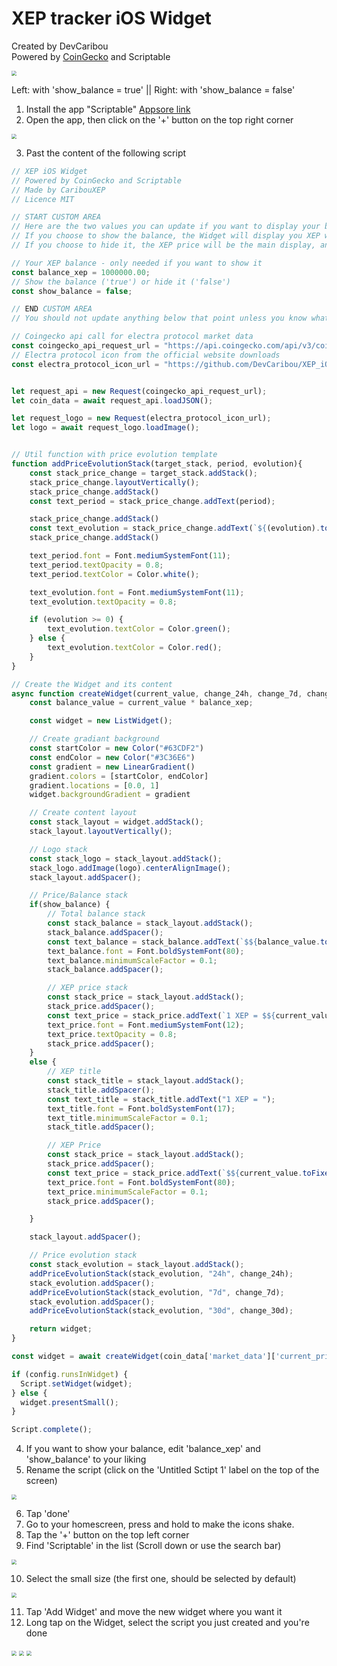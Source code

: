 # XEP tracker iOS Widget

Created by DevCaribou\
Powered by [CoinGecko](https://www.coingecko.com) and Scriptable

<img src="./images/xep_widgets.png" style="zoom: 50%;" />

Left: with 'show_balance = true' ||
Right: with 'show_balance = false'

1. Install the app "Scriptable" [Appsore link](https://apps.apple.com/fr/app/scriptable/id1405459188?l=en)
2. Open the app, then click on the '+' button on the top right corner

<img src="./images/add_script.png" style="zoom: 50%;" />

3. Past the content of the following script

```js
// XEP iOS Widget
// Powered by CoinGecko and Scriptable
// Made by CaribouXEP
// Licence MIT

// START CUSTOM AREA
// Here are the two values you can update if you want to display your balance in usd instead of just the XEP price
// If you choose to show the balance, the Widget will display you XEP worth in usd as the main value, and the XEP price as a complement.
// If you choose to hide it, the XEP price will be the main display, and your net worth will never appear

// Your XEP balance - only needed if you want to show it
const balance_xep = 1000000.00;
// Show the balance ('true') or hide it ('false')
const show_balance = false;

// END CUSTOM AREA
// You should not update anything below that point unless you know what you're doing

// Coingecko api call for electra protocol market data
const coingecko_api_request_url = "https://api.coingecko.com/api/v3/coins/electra-protocol?localization=false&tickers=false&market_data=true&community_data=false&developer_data=false&sparkline=false";
// Electra protocol icon from the official website downloads
const electra_protocol_icon_url = "https://github.com/DevCaribou/XEP_iOS_Widget/blob/main/images/electra-protocol-logo.png?raw=true";


let request_api = new Request(coingecko_api_request_url);
let coin_data = await request_api.loadJSON();

let request_logo = new Request(electra_protocol_icon_url);
let logo = await request_logo.loadImage();


// Util function with price evolution template
function addPriceEvolutionStack(target_stack, period, evolution){
    const stack_price_change = target_stack.addStack(); 
    stack_price_change.layoutVertically(); 
    stack_price_change.addStack()
    const text_period = stack_price_change.addText(period); 

    stack_price_change.addStack()
    const text_evolution = stack_price_change.addText(`${(evolution).toFixed(0).toString()}%`);
    stack_price_change.addStack()

    text_period.font = Font.mediumSystemFont(11);
    text_period.textOpacity = 0.8;
    text_period.textColor = Color.white();

    text_evolution.font = Font.mediumSystemFont(11);
    text_evolution.textOpacity = 0.8;

    if (evolution >= 0) {
        text_evolution.textColor = Color.green();
    } else {
        text_evolution.textColor = Color.red();
    }
}

// Create the Widget and its content
async function createWidget(current_value, change_24h, change_7d, change_30d)   {
    const balance_value = current_value * balance_xep;

    const widget = new ListWidget();

    // Create gradiant background
    const startColor = new Color("#63CDF2") 
    const endColor = new Color("#3C36E6")
    const gradient = new LinearGradient() 
    gradient.colors = [startColor, endColor] 
    gradient.locations = [0.0, 1]
    widget.backgroundGradient = gradient

    // Create content layout
    const stack_layout = widget.addStack();
    stack_layout.layoutVertically();

    // Logo stack
    const stack_logo = stack_layout.addStack();
    stack_logo.addImage(logo).centerAlignImage();
    stack_layout.addSpacer();

    // Price/Balance stack
    if(show_balance) {
        // Total balance stack
        const stack_balance = stack_layout.addStack();
        stack_balance.addSpacer();
        const text_balance = stack_balance.addText(`$${balance_value.toFixed(2).toString().replace(/\B(?=(\d{3})+(?!\d))/g, ',')}`);
        text_balance.font = Font.boldSystemFont(80);
        text_balance.minimumScaleFactor = 0.1;
        stack_balance.addSpacer();

        // XEP price stack
        const stack_price = stack_layout.addStack();
        stack_price.addSpacer();
        const text_price = stack_price.addText(`1 XEP = $${current_value.toFixed(6).toString()}`);
        text_price.font = Font.mediumSystemFont(12);
        text_price.textOpacity = 0.8;
        stack_price.addSpacer();
    }
    else {
        // XEP title
        const stack_title = stack_layout.addStack();
        stack_title.addSpacer();
        const text_title = stack_title.addText("1 XEP = ");
        text_title.font = Font.boldSystemFont(17);
        text_title.minimumScaleFactor = 0.1;
        stack_title.addSpacer();

        // XEP Price
        const stack_price = stack_layout.addStack();
        stack_price.addSpacer();
        const text_price = stack_price.addText(`$${current_value.toFixed(6).toString()}`);
        text_price.font = Font.boldSystemFont(80);
        text_price.minimumScaleFactor = 0.1;
        stack_price.addSpacer();

    }

    stack_layout.addSpacer();

    // Price evolution stack
    const stack_evolution = stack_layout.addStack();
    addPriceEvolutionStack(stack_evolution, "24h", change_24h);
    stack_evolution.addSpacer();
    addPriceEvolutionStack(stack_evolution, "7d", change_7d);
    stack_evolution.addSpacer();
    addPriceEvolutionStack(stack_evolution, "30d", change_30d);

    return widget;
}

const widget = await createWidget(coin_data['market_data']['current_price'].usd, coin_data['market_data']['price_change_percentage_24h'], coin_data['market_data']['price_change_percentage_7d'], coin_data['market_data']['price_change_percentage_30d']);

if (config.runsInWidget) {
  Script.setWidget(widget);
} else {
  widget.presentSmall();
}

Script.complete();
```

4. If you want to show your balance, edit 'balance_xep' and 'show_balance' to your liking
5. Rename the script (click on the 'Untitled Sctipt 1' label on the top of the screen)

<img src="./images/update_name.png" style="zoom: 50%;" />

6. Tap 'done'
7. Go to your homescreen, press and hold to make the icons shake.
8. Tap the '+' button on the top left corner
9. Find 'Scriptable' in the list (Scroll down or use the search bar)

<img src="./images/find_scriptable.png" style="zoom: 50%;" />

10. Select the small size (the first one, should be selected by default)

<img src="./images/select_size.png" style="zoom: 50%;" />

11. Tap 'Add Widget' and move the new widget where you want it
12. Long tap on the Widget, select the script you just created and you're done

<img src="./images/tap_widget.png" style="zoom: 50%;" />

<img src="./images/select_script.png" style="zoom: 50%;" />

<img src="./images/script_list.png" style="zoom: 50%;" />
    
